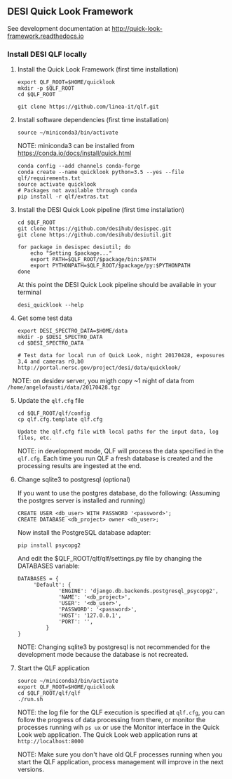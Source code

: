 ## DESI Quick Look Framework

See development documentation at http://quick-look-framework.readthedocs.io

### Install DESI QLF locally

1. Install the Quick Look Framework (first time installation)

    ```
    export QLF_ROOT=$HOME/quicklook
    mkdir -p $QLF_ROOT
    cd $QLF_ROOT
   
    git clone https://github.com/linea-it/qlf.git
    ```

2. Install software dependencies (first time installation)

    ```
    source ~/miniconda3/bin/activate
    ```
    
    NOTE: miniconda3 can be installed from https://conda.io/docs/install/quick.html
   
    ```
    conda config --add channels conda-forge
    conda create --name quicklook python=3.5 --yes --file qlf/requirements.txt
    source activate quicklook
    # Packages not available through conda
    pip install -r qlf/extras.txt
    ```

3. Install the DESI Quick Look pipeline (first time installation)

    ```
    cd $QLF_ROOT
    git clone https://github.com/desihub/desispec.git
    git clone https://github.com/desihub/desiutil.git
  
    for package in desispec desiutil; do
        echo "Setting $package..."
        export PATH=$QLF_ROOT/$package/bin:$PATH
        export PYTHONPATH=$QLF_ROOT/$package/py:$PYTHONPATH
    done
    ```
    
    At this point the DESI Quick Look pipeline should be available in your terminal
    
    ```
    desi_quicklook --help
    ```

4. Get some test data

    ```
    export DESI_SPECTRO_DATA=$HOME/data
    mkdir -p $DESI_SPECTRO_DATA
    cd $DESI_SPECTRO_DATA
    
    # Test data for local run of Quick Look, night 20170428, exposures 3,4 and cameras r0,b0
    http://portal.nersc.gov/project/desi/data/quicklook/
    ```
    
    NOTE: on desidev server, you migth copy ~1 night of data from `/home/angelofausti/data/20170428.tgz`

5. Update the `qlf.cfg` file

    ```
    cd $QLF_ROOT/qlf/config
    cp qlf.cfg.template qlf.cfg
    
    Update the qlf.cfg file with local paths for the input data, log files, etc.
    ```
    
    NOTE: in development mode, QLF will process the data specified in the `qlf.cfg`. Each time you run QLF a fresh database is created and the processing results are ingested at the end.

6. Change sqlite3 to postgresql (optional)

    If you want to use the postgres database, do the following:
    (Assuming the postgres server is installed and running)

    ```
    CREATE USER <db_user> WITH PASSWORD '<password>';
    CREATE DATABASE <db_project> owner <db_user>;
    ```

    Now install the PostgreSQL database adapter:
    ```
    pip install psycopg2
    ```

    And edit the $QLF_ROOT/qlf/qlf/settings.py file by changing the DATABASES variable:

    ```
    DATABASES = {
         'Default': {
                 'ENGINE': 'django.db.backends.postgresql_psycopg2',
                 'NAME': '<db_project>',
                 'USER': '<db_user>',
                 'PASSWORD': '<password>',
                 'HOST': '127.0.0.1',
                 'PORT': '',
             }
    }
    ```

    NOTE: Changing sqlite3 by postgresql is not recommended for the development mode because the database is not recreated.


7. Start the QLF application 

    ```
    source ~/miniconda3/bin/activate
    export QLF_ROOT=$HOME/quicklook
    cd $QLF_ROOT/qlf/qlf
    ./run.sh
    ```
    
    NOTE: the log file for the QLF execution is specified at `qlf.cfg`, you can follow the progress of data processing from there, or monitor the processes running wih `ps ux` or use the Monitor interface in the Quick Look web application. The Quick Look web application runs at `http://localhost:8000`

    NOTE: Make sure you don't have old QLF processes running when you start the QLF application, process management will improve in the next versions.

